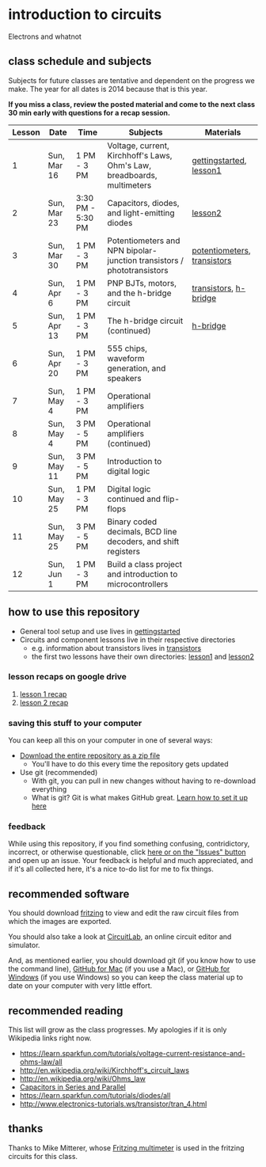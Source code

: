 # introduction to circuits
Electrons and whatnot

## class schedule and subjects
Subjects for future classes are tentative and dependent on the progress we make. The year for all dates is 2014 because that is this year.

**If you miss a class, review the posted material and come to the next class 30 min early with questions for a recap session.**

| Lesson | Date         | Time              | Subjects                                                                | Materials
| ------ | ------------ | ----------------- | ----------------------------------------------------------------------- | ------------------------------------------------------------
| 1      | Sun,  Mar 16 | 1 PM - 3 PM       | Voltage, current, Kirchhoff's Laws, Ohm's Law, breadboards, multimeters | [gettingstarted](gettingstarted), [lesson1](lesson1)
| 2      | Sun,  Mar 23 | 3:30 PM - 5:30 PM | Capacitors, diodes, and light-emitting diodes                           | [lesson2](lesson2)
| 3      | Sun,  Mar 30 | 1 PM - 3 PM       | Potentiometers and NPN bipolar-junction transistors / phototransistors  | [potentiometers](potentiometers), [transistors](transistors)
| 4      | Sun,  Apr 6  | 1 PM - 3 PM       | PNP BJTs, motors, and the h-bridge circuit                              | [transistors](transistors), [h-bridge](h-bridge)
| 5      | Sun,  Apr 13 | 1 PM - 3 PM       | The h-bridge circuit (continued)                                        | [h-bridge](h-bridge)
| 6      | Sun,  Apr 20 | 1 PM - 3 PM       | 555 chips, waveform generation, and speakers                            |
| 7      | Sun,  May 4  | 1 PM - 3 PM       | Operational amplifiers                                                  |
| 8      | Sun,  May 4  | 3 PM - 5 PM       | Operational amplifiers (continued)                                      |
| 9      | Sun,  May 11 | 3 PM - 5 PM       | Introduction to digital logic                                           |
| 10     | Sun,  May 25 | 1 PM - 3 PM       | Digital logic continued and flip-flops                                  |
| 11     | Sun,  May 25 | 3 PM - 5 PM       | Binary coded decimals, BCD line decoders, and shift registers           |
| 12     | Sun,  Jun 1  | 1 PM - 3 PM       | Build a class project and introduction to microcontrollers              |

## how to use this repository

* General tool setup and use lives in [gettingstarted](gettingstarted)
* Circuits and component lessons live in their respective directories
    * e.g. information about transistors lives in [transistors](transistors)
    * the first two lessons have their own directories: [lesson1](lesson1) and [lesson2](lesson2)

### lesson recaps on google drive
1. [lesson 1 recap](https://docs.google.com/presentation/d/15GSJ7vIjcBHzid15Rd07gUInJye-16uV2sa6j8g2wJ4/edit?usp=sharing)
2. [lesson 2 recap](https://docs.google.com/presentation/d/1Ate2u_c8EQQxeNAypdq-suxV5XIjno04xnrJX5S_RK0/edit?usp=sharing)

### saving this stuff to your computer
You can keep all this on your computer in one of several ways:

* [Download the entire repository as a zip file](https://github.com/wileycousins-edu/intro_to_circuits/archive/master.zip)
    * You'll have to do this every time the repository gets updated
* Use git (recommended)
    * With git, you can pull in new changes without having to re-download everything
    * What is git? Git is what makes GitHub great. [Learn how to set it up here](https://help.github.com/articles/set-up-git)

### feedback
While using this repository, if you find something confusing, contridictory, incorrect, or otherwise questionable, click [here or on the "Issues" button](https://github.com/wileycousins-edu/intro_to_circuits/issues) and open up an issue. Your feedback is helpful and much appreciated, and if it's all collected here, it's a nice to-do list for me to fix things.

## recommended software

You should download [fritzing](http://fritzing.org/home/) to view and edit the raw circuit files from which the images are exported.

You should also take a look at [CircuitLab](https://www.circuitlab.com/), an online circuit editor and simulator.

And, as mentioned earlier, you should download git (if you know how to use the command line), [GitHub for Mac](http://mac.github.com/) (if you use a Mac), or [GitHub for Windows](http://windows.github.com/) (if you use Windows) so you can keep the class material up to date on your computer with very little effort.

## recommended reading
This list will grow as the class progresses. My apologies if it is only Wikipedia links right now.

* https://learn.sparkfun.com/tutorials/voltage-current-resistance-and-ohms-law/all
* http://en.wikipedia.org/wiki/Kirchhoff's_circuit_laws
* http://en.wikipedia.org/wiki/Ohms_law
* [Capacitors in Series and Parallel](http://farside.ph.utexas.edu/teaching/302l/lectures/node46.html)
* https://learn.sparkfun.com/tutorials/diodes/all
* http://www.electronics-tutorials.ws/transistor/tran_4.html

## thanks
Thanks to Mike Mitterer, whose [Fritzing multimeter](https://github.com/MikeMitterer/fritzing-multimeter) is used in the fritzing circuits for this class.
